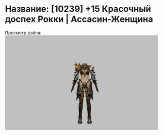 # Название: [10239] +15 Красочный доспех Рокки | Ассасин-Женщина

Просмотр файла:
![p070032.png](p070032.png)